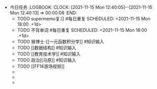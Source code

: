 - 今日任务
  :LOGBOOK:
  CLOCK: [2021-11-15 Mon 12:40:05]--[2021-11-15 Mon 12:40:13] =>  00:00:08
  :END:
	- TODO supermemo复习 #每日重复
	  SCHEDULED: <2021-11-15 Mon 18:00 .+1d>
	- TODO 不背单词 #每日重复
	  SCHEDULED: <2021-11-15 Mon 18:00 .+1d>
	- TODO 猴博士-[[一元函数积分学]] #知识输入
	- TODO [[数据结构]] #知识输入
	- TODO [[教育技术学]] #知识输入
	- TODO 政治[[马原]] #知识输入
	- TODO [[FF14游场视频]]
	-
	-
	-